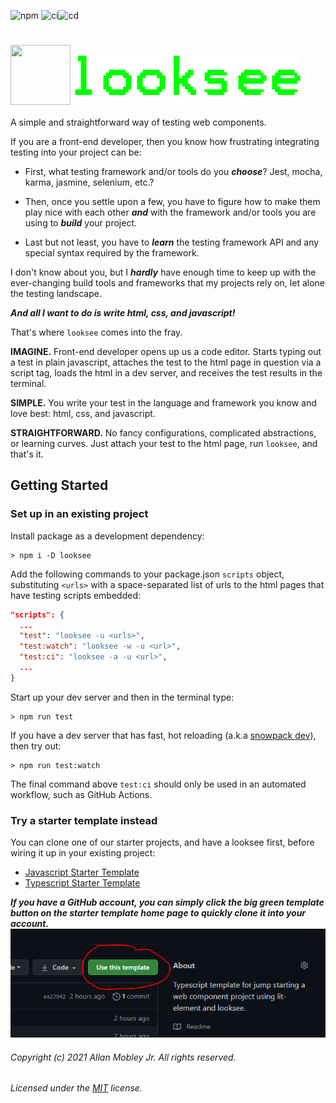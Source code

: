 ![npm](https://img.shields.io/npm/v/looksee)
![ci](https://github.com/look-see/looksee/workflows/ci/badge.svg)![cd](https://github.com/look-see/looksee/workflows/cd/badge.svg)

# <img align="center" src="https://avatars2.githubusercontent.com/u/76873423" width="96" height="96" />  <img align="center"  src="./assets/looksee.png" />

A simple and straightforward way of testing web components.

If you are a front-end developer, then you know how frustrating integrating testing into your project can be:

* First, what testing framework and/or tools do you ***choose***? Jest, mocha, karma, jasmine, selenium, etc.?

* Then, once you settle upon a few, you have to figure how to make them play nice with each other ***and*** with the framework and/or tools you are using to ***build*** your project.

* Last but not least, you have to ***learn*** the testing framework API and any special syntax required by the framework.

I don't know about you, but I ***hardly*** have enough time to keep up with the ever-changing build tools and frameworks that my projects rely on, let alone the testing landscape.

***And all I want to do is write html, css, and javascript!***

That's where `looksee` comes into the fray.

**IMAGINE.** Front-end developer opens up us a code editor. Starts typing out a test in plain javascript, attaches the test to the html page in question via a script tag, loads the html in a dev server, and receives the test results in the terminal.

**SIMPLE.** You write your test in the language and framework you know and love best: html, css, and javascript.

**STRAIGHTFORWARD.** No fancy configurations, complicated abstractions, or learning curves. Just attach your test to the html page, run `looksee`, and that's it.

## Getting Started

### Set up in an existing project

Install package as a development dependency:
```shell
> npm i -D looksee
```

Add the following commands to your package.json `scripts` object, substituting `<urls>` with a space-separated list of urls to the html pages that have testing scripts embedded:
```json
"scripts": {
  ...
  "test": "looksee -u <urls>",
  "test:watch": "looksee -w -u <url>",
  "test:ci": "looksee -a -u <url>",
  ...
}
```

Start up your dev server and then in the terminal type:
```shell
> npm run test
```

If you have a dev server that has fast, hot reloading (a.k.a [snowpack dev](https://www.snowpack.dev)), then try out:
```shell
> npm run test:watch
```

The final command above `test:ci` should only be used in an automated workflow, such as GitHub Actions.

### Try a starter template instead

You can clone one of our starter projects, and have a looksee first, before wiring it up in your existing project:

* [Javascript Starter Template](https://github.com/look-see/lit-element-looksee-js)
* [Typescript Starter Template](https://github.com/look-see/lit-element-looksee-ts)

***If you have a GitHub account, you can simply click the big green template button on the starter template home page to quickly clone it into your account.***
<img src="./assets/green-template-button.png"/>

###### Copyright (c) 2021 Allan Mobley Jr. All rights reserved.
###### Licensed under the [MIT](./LICENSE) license.
